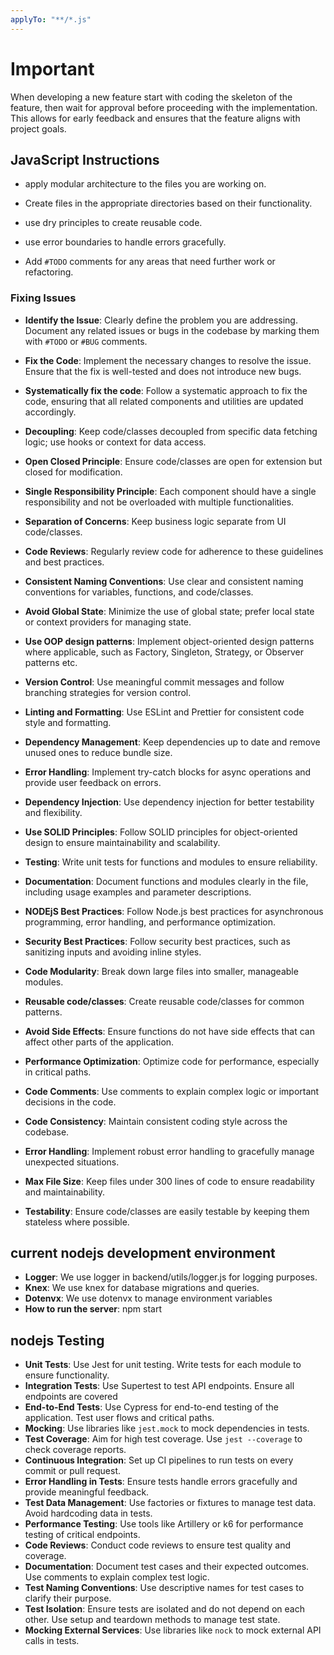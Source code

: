 ```yaml
---
applyTo: "**/*.js"
---
```


# Important

When developing a new feature start with coding the skeleton of the feature, then wait for approval before proceeding with the implementation. This allows for early feedback and ensures that the feature aligns with project goals.

## JavaScript Instructions

- apply modular architecture to the files you are working on.

- Create files in the appropriate directories based on their functionality.

- use dry principles to create reusable code.

- use error boundaries to handle errors gracefully.

- Add `#TODO` comments for any areas that need further work or refactoring.

### Fixing Issues

- **Identify the Issue**: Clearly define the problem you are addressing. Document any related issues or bugs in the codebase by marking them with `#TODO` or `#BUG` comments.
- **Fix the Code**: Implement the necessary changes to resolve the issue. Ensure that the fix is well-tested and does not introduce new bugs.
- **Systematically fix the code**: Follow a systematic approach to fix the code, ensuring that all related components and utilities are updated accordingly.

- **Decoupling**: Keep code/classes decoupled from specific data fetching logic; use hooks or context for data access.
- **Open Closed Principle**: Ensure code/classes are open for extension but closed for modification.
- **Single Responsibility Principle**: Each component should have a single responsibility and not be overloaded with multiple functionalities.
- **Separation of Concerns**: Keep business logic separate from UI code/classes.
- **Code Reviews**: Regularly review code for adherence to these guidelines and best practices.
- **Consistent Naming Conventions**: Use clear and consistent naming conventions for variables, functions, and code/classes.
- **Avoid Global State**: Minimize the use of global state; prefer local state or context providers for managing state.
- **Use OOP design patterns**: Implement object-oriented design patterns where applicable, such as Factory, Singleton, Strategy, or Observer patterns etc.
- **Version Control**: Use meaningful commit messages and follow branching strategies for version control.
- **Linting and Formatting**: Use ESLint and Prettier for consistent code style and formatting.
- **Dependency Management**: Keep dependencies up to date and remove unused ones to reduce bundle size.
- **Error Handling**: Implement try-catch blocks for async operations and provide user feedback on errors.
- **Dependency Injection**: Use dependency injection for better testability and flexibility.
- **Use SOLID Principles**: Follow SOLID principles for object-oriented design to ensure maintainability and scalability.
- **Testing**: Write unit tests for functions and modules to ensure reliability.
- **Documentation**: Document functions and modules clearly in the file, including usage examples and parameter descriptions.
- **NODEjS Best Practices**: Follow Node.js best practices for asynchronous programming, error handling, and performance optimization.
- **Security Best Practices**: Follow security best practices, such as sanitizing inputs and avoiding inline styles.

- **Code Modularity**: Break down large files into smaller, manageable modules.
- **Reusable code/classes**: Create reusable code/classes for common patterns.
- **Avoid Side Effects**: Ensure functions do not have side effects that can affect other parts of the application.
- **Performance Optimization**: Optimize code for performance, especially in critical paths.
- **Code Comments**: Use comments to explain complex logic or important decisions in the code.
- **Code Consistency**: Maintain consistent coding style across the codebase.
- **Error Handling**: Implement robust error handling to gracefully manage unexpected situations.
- **Max File Size**: Keep files under 300 lines of code to ensure readability and maintainability.
- **Testability**: Ensure code/classes are easily testable by keeping them stateless where possible.

## current nodejs development environment

- **Logger**: We use logger in backend/utils/logger.js for logging purposes.
- **Knex**: We use knex for database migrations and queries.
- **Dotenvx**: We use dotenvx to manage environment variables
- **How to run the server**: npm start

## nodejs Testing

- **Unit Tests**: Use Jest for unit testing. Write tests for each module to ensure functionality.
- **Integration Tests**: Use Supertest to test API endpoints. Ensure all endpoints are covered
- **End-to-End Tests**: Use Cypress for end-to-end testing of the application. Test user flows and critical paths.
- **Mocking**: Use libraries like `jest.mock` to mock dependencies in tests.
- **Test Coverage**: Aim for high test coverage. Use `jest --coverage` to check coverage reports.
- **Continuous Integration**: Set up CI pipelines to run tests on every commit or pull request.
- **Error Handling in Tests**: Ensure tests handle errors gracefully and provide meaningful feedback.
- **Test Data Management**: Use factories or fixtures to manage test data. Avoid hardcoding data in tests.
- **Performance Testing**: Use tools like Artillery or k6 for performance testing of critical endpoints.
- **Code Reviews**: Conduct code reviews to ensure test quality and coverage.
- **Documentation**: Document test cases and their expected outcomes. Use comments to explain complex test logic.
- **Test Naming Conventions**: Use descriptive names for test cases to clarify their purpose.
- **Test Isolation**: Ensure tests are isolated and do not depend on each other. Use setup and teardown methods to manage test state.
- **Mocking External Services**: Use libraries like `nock` to mock external API calls in tests.
